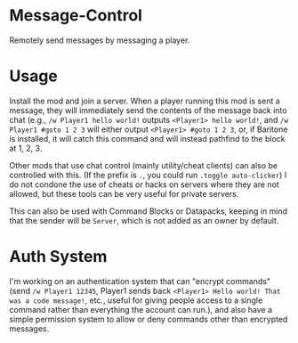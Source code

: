 # Message-Control
 Remotely send messages by messaging a player.
 
# Usage
 Install the mod and join a server. When a player running this mod is sent a message, they will immediately send the contents of the message back into chat (e.g., `/w Player1 hello world!` outputs `<Player1> hello world!`, and `/w Player1 #goto 1 2 3` will either output `<Player1> #goto 1 2 3`, or, if Baritone is installed, it will catch this command and will instead pathfind to the block at 1, 2, 3.
 
 Other mods that use chat control (mainly utility/cheat clients) can also be controlled with this. (If the prefix is `.`, you could run `.toggle auto-clicker`) I do not condone the use of cheats or hacks on servers where they are not allowed, but these tools can be very useful for private servers. 
 
 This can also be used with Command Blocks or Datapacks, keeping in mind that the sender will be `Server`, which is not added as an owner by default.
# Auth System
 I'm working on an authentication system that can "encrypt commands" (send `/w Player1 12345`, Player1 sends back `<Player1> Hello world! That was a code message!`, etc., useful for giving people access to a single command rather than everything the account can run.), and also have a simple permission system to allow or deny commands other than encrypted messages.
